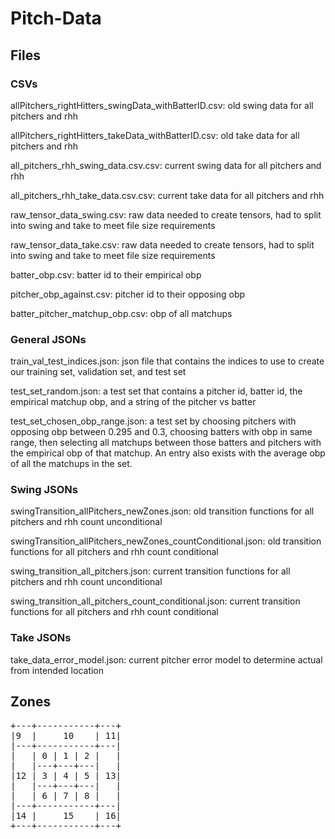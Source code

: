 # Pitch-Data

## Files

### CSVs
allPitchers_rightHitters_swingData_withBatterID.csv: old swing data for all pitchers and rhh

allPitchers_rightHitters_takeData_withBatterID.csv: old take data for all pitchers and rhh

all_pitchers_rhh_swing_data.csv.csv: current swing data for all pitchers and rhh

all_pitchers_rhh_take_data.csv.csv: current take data for all pitchers and rhh

raw_tensor_data_swing.csv: raw data needed to create tensors, had to split into swing and take to meet file size requirements

raw_tensor_data_take.csv: raw data needed to create tensors, had to split into swing and take to meet file size requirements

batter_obp.csv: batter id to their empirical obp

pitcher_obp_against.csv: pitcher id to their opposing obp 

batter_pitcher_matchup_obp.csv: obp of all matchups

### General JSONs
train_val_test_indices.json: json file that contains the indices to use to create our training set, validation set, and test set

test_set_random.json: a test set that contains a pitcher id, batter id, the empirical matchup obp, and a string of the pitcher vs batter

test_set_chosen_obp_range.json: a test set by choosing pitchers with opposing obp between 0.295 and 0.3, choosing batters with obp in same range, then selecting all matchups between those batters and pitchers with the empirical obp of that matchup. An entry also exists with the average obp of all the matchups in the set. 


### Swing JSONs
swingTransition_allPitchers_newZones.json: old transition functions for all pitchers and rhh count unconditional

swingTransition_allPitchers_newZones_countConditional.json: old transition functions for all pitchers and rhh count conditional

swing_transition_all_pitchers.json: current transition functions for all pitchers and rhh count unconditional

swing_transition_all_pitchers_count_conditional.json: current transition functions for all pitchers and rhh count conditional


### Take JSONs
take_data_error_model.json: current pitcher error model to determine actual from intended location


## Zones
<pre>
+---+-----------+---+
|9  |     10    | 11|
|---+-----------+---|
|   | 0 | 1 | 2 |   |
|   |---+---+---|   |
|12 | 3 | 4 | 5 | 13|
|   |---+---+---|   |
|   | 6 | 7 | 8 |   |
|---+-----------+---|
|14 |     15    | 16|
+---+-----------+---+
</pre>

